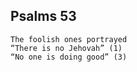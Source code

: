 ## Psalms 53

```
The foolish ones portrayed
“There is no Jehovah” (1)
“No one is doing good” (3)
```

